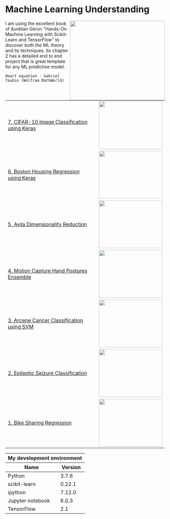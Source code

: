 # Machine Learning Understanding
<img src="../master/images/Abstract logo.png" align="right" width="300" height="250" /> 

I am using the excellent book of Aurélian Géron "Hands-On Machine Learning with Scikit-Learn and TensorFlow" to discover both the ML theory and its techniques. Its chapter 2 has a detailed end to end project that is great template for any ML predictive model. 

`Heart equation - Gabriel Taubin (Wolfram MathWorld)`

<table>
    <tbody>
        <tr>
            <td><a href="../master/CIFAR-10 Image Classification.ipynb">7. CIFAR-10 Image Classification using Keras</a></td>
            <td><img src="../master/images/cifar-10-pic.png" width="200" height="150" /></td>
        </tr>
         <tr>
            <td><a href="../master/Boston Housing Regression.ipynb">6. Boston Housing Regression using Keras</a></td>
            <td><img src="../master/images/boston_housing_pic.png" width="200" height="150" /></td>
        </tr>
        <tr>
            <td><a href="../master/Avila Classification.ipynb">5. Avila Dimensionality Reduction</a></td>
            <td><img src="../master/images/avila_pic.png" width="200" height="150" /></td>
        </tr>
        <tr>
            <td><a href="../master/Motion Capture Hand Postures.ipynb">4. Motion Capture Hand Postures Ensemble</a></td>
            <td><img src="../master/images/motion_capture_pic.png" width="200" height="150" /></td>
        </tr>
        <tr>
            <td><a href="../master/Arcene Cancer Classification.ipynb">3. Arcene Cancer Classification using SVM</a></td>
            <td><img src="../master/images/arcene_cancer_pic.png" width="200" height="150" /></td>
        </tr>
        <tr>
            <td><a href="../master/Epileptic Seizure Classification.ipynb">2. Epileptic Seizure Classification</a></td>
            <td><img src="../master/images/epileptic_seizure_pic.png" width="200" height="150" /></td>
        </tr>
         <tr>
            <td><a href="../master/Bike Sharing Regression.ipynb">1. Bike Sharing Regression</a></td>
            <td><img src="../master/images/bike_sharing_pic.png" width="200" height="150" /></td>
        </tr>
    </tbody>
</table>


<table>
    <thead>
        <tr>
            <th colspan="2">My development environment</th>
        </tr>
        <tr>
            <th>Name</th>
            <th>Version</th>
        </tr>
    </thead>
    <tbody>   
         <tr>
            <td>Python</td>
            <td>3.7.6</td>
        </tr>
        <tr>
            <td>scikit-learn</td>
            <td>0.22.1</td>
        </tr>
         <tr>
            <td>ipython</td>
            <td>7.12.0</td>
        </tr>
        <tr>
            <td>Jupyter notebook</td>
            <td>6.0.3</td>
        </tr>
        <tr>
            <td>TensorFlow</td>
            <td>2.1</td>
        </tr>
    </tbody>
</table>
